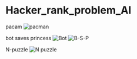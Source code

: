 # Hacker_rank_problem_AI

pacam
![pacman](https://github.com/chetansy08/Hacker_rank_problem_AI/assets/137137686/074c1ab5-4d87-43c9-9c4b-adc316c3d704)

bot saves princess
![Bot](https://github.com/chetansy08/Hacker_rank_problem_AI/assets/137137686/b7a05fef-4ff1-41cd-8925-44dd3831a90a)
![B-S-P](https://github.com/chetansy08/Hacker_rank_problem_AI/assets/137137686/e24e1c1d-5af8-430f-b5a6-d5a95395b89f)

N-puzzle
![N puzzle](https://github.com/chetansy08/Hacker_rank_problem_AI/assets/137137686/81209c35-74da-48ad-b8bd-3677f1411a1a)
